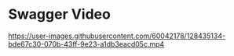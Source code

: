 # Swagger Video

https://user-images.githubusercontent.com/60042178/128435134-bde67c30-070b-43ff-9e23-a1db3eacd05c.mp4



